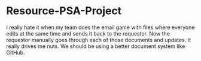 # Resource-PSA-Project
I really hate it when my team does the email game with files where everyone edits at the same time and sends it back to the requestor.  Now the requestor manually goes through each of those documents and updates.  It really drives me nuts.  We should be using a better document system like GitHub.
